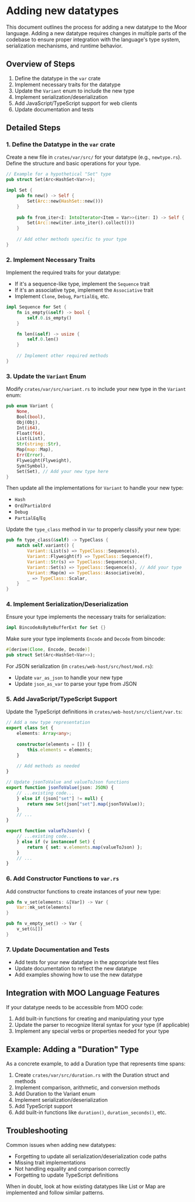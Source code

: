 # Adding new datatypes

This document outlines the process for adding a new datatype to the Moor language. Adding a new datatype requires changes in multiple parts of the codebase to ensure proper integration with the language's type system, serialization mechanisms, and runtime behavior.

## Overview of Steps

1. Define the datatype in the `var` crate
2. Implement necessary traits for the datatype
3. Update the `Variant` enum to include the new type
4. Implement serialization/deserialization
5. Add JavaScript/TypeScript support for web clients
6. Update documentation and tests

## Detailed Steps

### 1. Define the Datatype in the `var` crate

Create a new file in `crates/var/src/` for your datatype (e.g., `newtype.rs`). Define the structure and basic operations for your type.

```rust
// Example for a hypothetical "Set" type
pub struct Set(Arc<HashSet<Var>>);

impl Set {
    pub fn new() -> Self {
        Set(Arc::new(HashSet::new()))
    }
    
    pub fn from_iter<I: IntoIterator<Item = Var>>(iter: I) -> Self {
        Set(Arc::new(iter.into_iter().collect()))
    }
    
    // Add other methods specific to your type
}
```

### 2. Implement Necessary Traits

Implement the required traits for your datatype:

- If it's a sequence-like type, implement the `Sequence` trait
- If it's an associative type, implement the `Associative` trait
- Implement `Clone`, `Debug`, `PartialEq`, etc.

```rust
impl Sequence for Set {
    fn is_empty(&self) -> bool {
        self.0.is_empty()
    }

    fn len(&self) -> usize {
        self.0.len()
    }
    
    // Implement other required methods
}
```

### 3. Update the `Variant` Enum

Modify `crates/var/src/variant.rs` to include your new type in the `Variant` enum:

```rust
pub enum Variant {
    None,
    Bool(bool),
    Obj(Obj),
    Int(i64),
    Float(f64),
    List(List),
    Str(string::Str),
    Map(map::Map),
    Err(Error),
    Flyweight(Flyweight),
    Sym(Symbol),
    Set(Set), // Add your new type here
}
```

Then update all the implementations for `Variant` to handle your new type:

- `Hash`
- `Ord`/`PartialOrd`
- `Debug`
- `PartialEq`/`Eq`

Update the `type_class` method in `Var` to properly classify your new type:

```rust
pub fn type_class(&self) -> TypeClass {
    match self.variant() {
        Variant::List(s) => TypeClass::Sequence(s),
        Variant::Flyweight(f) => TypeClass::Sequence(f),
        Variant::Str(s) => TypeClass::Sequence(s),
        Variant::Set(s) => TypeClass::Sequence(s), // Add your type
        Variant::Map(m) => TypeClass::Associative(m),
        _ => TypeClass::Scalar,
    }
}
```

### 4. Implement Serialization/Deserialization

Ensure your type implements the necessary traits for serialization:

```rust
impl BincodeAsByteBufferExt for Set {}
```

Make sure your type implements `Encode` and `Decode` from bincode:

```rust
#[derive(Clone, Encode, Decode)]
pub struct Set(Arc<HashSet<Var>>);
```

For JSON serialization (in `crates/web-host/src/host/mod.rs`):
- Update `var_as_json` to handle your new type
- Update `json_as_var` to parse your type from JSON

### 5. Add JavaScript/TypeScript Support

Update the TypeScript definitions in `crates/web-host/src/client/var.ts`:

```typescript
// Add a new type representation
export class Set {
    elements: Array<any>;
    
    constructor(elements = []) {
        this.elements = elements;
    }
    
    // Add methods as needed
}

// Update jsonToValue and valueToJson functions
export function jsonToValue(json: JSON) {
    // ...existing code...
    } else if (json["set"] != null) {
        return new Set(json["set"].map(jsonToValue));
    }
    // ...
}

export function valueToJson(v) {
    // ...existing code...
    } else if (v instanceof Set) {
        return { set: v.elements.map(valueToJson) };
    }
    // ...
}
```

### 6. Add Constructor Functions to `var.rs`

Add constructor functions to create instances of your new type:

```rust
pub fn v_set(elements: &[Var]) -> Var {
    Var::mk_set(elements)
}

pub fn v_empty_set() -> Var {
    v_set(&[])
}
```

### 7. Update Documentation and Tests

- Add tests for your new datatype in the appropriate test files
- Update documentation to reflect the new datatype
- Add examples showing how to use the new datatype

## Integration with MOO Language Features

If your datatype needs to be accessible from MOO code:

1. Add built-in functions for creating and manipulating your type
2. Update the parser to recognize literal syntax for your type (if applicable)
3. Implement any special verbs or properties needed for your type

## Example: Adding a "Duration" Type

As a concrete example, to add a Duration type that represents time spans:

1. Create `crates/var/src/duration.rs` with the Duration struct and methods
2. Implement comparison, arithmetic, and conversion methods
3. Add Duration to the Variant enum
4. Implement serialization/deserialization
5. Add TypeScript support
6. Add built-in functions like `duration()`, `duration_seconds()`, etc.

## Troubleshooting

Common issues when adding new datatypes:

- Forgetting to update all serialization/deserialization code paths
- Missing trait implementations
- Not handling equality and comparison correctly
- Forgetting to update TypeScript definitions

When in doubt, look at how existing datatypes like List or Map are implemented and follow similar patterns.

